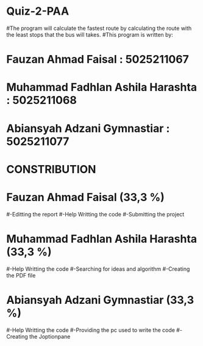 # Quiz-2-PAA
#The program will calculate the fastest route by calculating the route with the least stops that the bus will takes.
#This program is written by:
# Fauzan Ahmad Faisal : 5025211067
# Muhammad Fadhlan Ashila Harashta : 5025211068
# Abiansyah Adzani Gymnastiar : 5025211077

# CONSTRIBUTION 
# Fauzan Ahmad Faisal (33,3 %)
#-Editting the report
#-Help Writting the code
#-Submitting the project
# Muhammad Fadhlan Ashila Harashta (33,3 %)
#-Help Writting the code
#-Searching for ideas and algorithm
#-Creating the PDF file
# Abiansyah Adzani Gymnastiar (33,3 %)
#-Help Writting the code
#-Providing the pc used to write the code
#-Creating the Joptionpane
